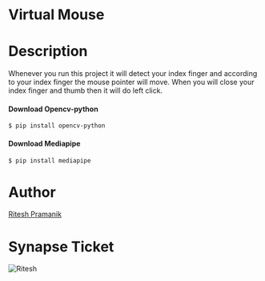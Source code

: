 # Virtual Mouse
# Description
Whenever you run this project it will detect your index finger and according to your index finger the mouse pointer will move. When you will close your index finger and thumb then it will do left click.
#### Download Opencv-python
    $ pip install opencv-python
#### Download Mediapipe
    $ pip install mediapipe

# Author
[Ritesh Pramanik](https://github.com/ritesh2004)

# Synapse Ticket
![Ritesh](https://user-images.githubusercontent.com/109234507/215449929-0e144d6a-59a8-4a2a-a147-c751b4a6e9a2.png)



